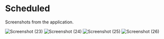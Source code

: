 # Scheduled

Screenshots from the application.

![Screenshot (23)](https://user-images.githubusercontent.com/59924327/123535663-d8cc1980-d742-11eb-9c00-a315701b1a37.png)
![Screenshot (24)](https://user-images.githubusercontent.com/59924327/123535667-dff32780-d742-11eb-85af-55ec3557442d.png)
![Screenshot (25)](https://user-images.githubusercontent.com/59924327/123535669-e5e90880-d742-11eb-9196-73588ee9d8dc.png)
![Screenshot (26)](https://user-images.githubusercontent.com/59924327/123535671-eb465300-d742-11eb-9691-0f3e1eab34bf.png)
